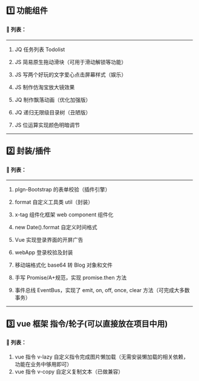 ## 1️⃣ 功能组件

#### :pencil: 列表：

---

1. JQ 任务列表 Todolist

2. JS 简易原生拖动滑块（可用于滑动解锁等功能）

3. JS 写两个好玩的文字爱心点击屏幕样式（娱乐）

4. JS 制作仿淘宝放大镜效果

5. JQ 制作飘落动画（优化加强版）

6. JQ 递归无限级目录树（丑陋版）

7. JS 位运算实现颜色明暗调节

---

## 2️⃣ 封装/插件

#### :pencil: 列表：

---

1. plgn-Bootstrap 的表单校验（插件引擎）

2. format 自定义工具类 util（封装）

3. x-tag 组件化框架 web component 组件化

4. new Date().format 自定义时间格式

5. Vue 实现登录界面的开屏广告

6. webApp 登录校验及封装

7. 移动端格式化 base64 转 Blog 对象和文件

8. 手写 Promise/A+规范，实现 promise.then 方法

9. 事件总线 EventBus，实现了 emit, on, off, once, clear 方法（可完成大多数事务）

---

## 3️⃣ vue 框架 指令/轮子(可以直接放在项目中用)

#### :pencil: 列表：

1. vue 指令 v-lazy 自定义指令完成图片懒加载（无需安装懒加载的相关依赖，功能在业务中够用即可）
2. vue 指令 v-copy 自定义复制文本（已做兼容）
